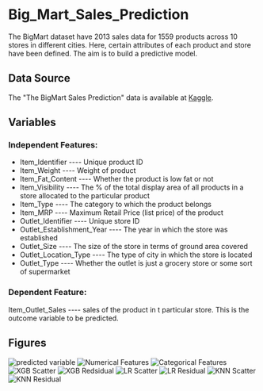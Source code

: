 # Big_Mart_Sales_Prediction
The BigMart dataset have 2013 sales data for 1559 products across 10 stores in different cities. Here, certain attributes of each product and store have been defined. The aim is to build a predictive model.
## Data Source 
The "The BigMart Sales Prediction" data is available at [Kaggle](https://www.kaggle.com/datasets/shivan118/big-mart-sales-prediction-datasets).
## Variables
### Independent Features:
- Item_Identifier ---- Unique product ID
- Item_Weight ---- Weight of product
- Item_Fat_Content ---- Whether the product is low fat or not
- Item_Visibility ---- The % of the total display area of all products in a store allocated to the particular product
- Item_Type ---- The category to which the product belongs
- Item_MRP ---- Maximum Retail Price (list price) of the product
- Outlet_Identifier ---- Unique store ID
- Outlet_Establishment_Year ---- The year in which the store was established
- Outlet_Size ---- The size of the store in terms of ground area covered
- Outlet_Location_Type ---- The type of city in which the store is located
- Outlet_Type ---- Whether the outlet is just a grocery store or some sort of supermarket
### Dependent Feature:
Item_Outlet_Sales ---- sales of the product in t particular store. This is the outcome variable to be predicted.
## Figures
![predicted variable](https://github.com/user-attachments/assets/3de9ae0c-f14c-4751-90cf-5971d862fd9a)
![Numerical Features](https://github.com/user-attachments/assets/a2ce80f0-6b43-401d-b978-6f92ef156733)
![Categorical Features](https://github.com/user-attachments/assets/9ab3ae4b-a1ba-45c6-8dd9-1f2f8d974a5f)
![XGB Scatter](https://github.com/user-attachments/assets/36ffd327-c138-4e68-8710-f8b95f754083)
![XGB Redsidual](https://github.com/user-attachments/assets/8dc65a4c-5fa9-481d-bf31-7a5388e98396)
![LR Scatter](https://github.com/user-attachments/assets/8b542ddb-2be4-42e6-99db-f82540868834)
![LR Residual](https://github.com/user-attachments/assets/75012d01-23b5-4868-b308-7fade8945fc0)
![KNN Scatter](https://github.com/user-attachments/assets/3e769bc6-1a99-4a3e-9afd-83b205fa0c33)
![KNN Residual](https://github.com/user-attachments/assets/0b606ee9-ded5-4fdd-9679-02a4d144a1a8)

